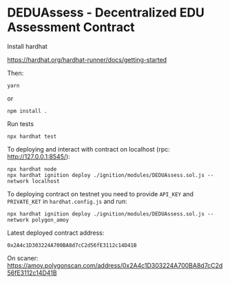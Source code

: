# DEDUAssess - Decentralized EDU Assessment Contract

Install hardhat

https://hardhat.org/hardhat-runner/docs/getting-started

Then:
```shell
yarn
```
or
```shell
npm install .
```

Run tests
```shell
npx hardhat test
```
To deploying and interact with contract on localhost (rpc: http://127.0.0.1:8545/):
```shell
npx hardhat node
npx hardhat ignition deploy ./ignition/modules/DEDUAssess.sol.js --network localhost
```

To deploying contract on testnet you need to provide `API_KEY` and `PRIVATE_KET` in `hardhat.config.js` and run:
```shell
npx hardhat ignition deploy ./ignition/modules/DEDUAssess.sol.js --network polygon_amoy
```

Latest deployed contract address:
```
0x2A4c1D303224A700BA8d7cC2d56fE3112c14D41B
```
On scaner:
https://amoy.polygonscan.com/address/0x2A4c1D303224A700BA8d7cC2d56fE3112c14D41B